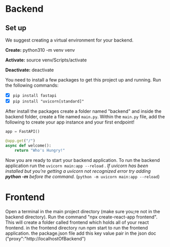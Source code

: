 # Backend
## Set up
We suggest creating a virtual environment for your backend.

**Create:** python310 -m venv venv

**Activate:** source venv/Scripts/activate

**Deactivate:** deactivate

You need to install a few packages to get this project up and running. Run the following commands:
- [X] `pip install fastapi`
- [X] `pip install "uvicorn[standard]"`

After install the packages create a folder named "backend" and inside the backend folder, create a file named `main.py`. Within the `main.py` file, add the following to create your app instance and your first endpoint! 
``` python
app = FastAPI()

@app.get("/")
async def welcome():
    return "Who's Hungry!"
```
Now you are ready to start your backend application. To run the backend application run the `uvicorn main:app --reload` . *If uvicorn has been installed but you're getting a uvicorn not recognized error try adding **python -m**  before the command.* (`python -m uvicorn main:app --reload`)


# Frontend
Open a terminal in the main project directory (make sure you;re not in the backend directory). Run the command "npx create-react-app frontend". This will create a folder called frontend which holds all of your react frontend. in the frontend directory run npm start to run the frontend application. the package.json file add this key value pair in the json doc ("proxy":"http://localhostOfBackend")